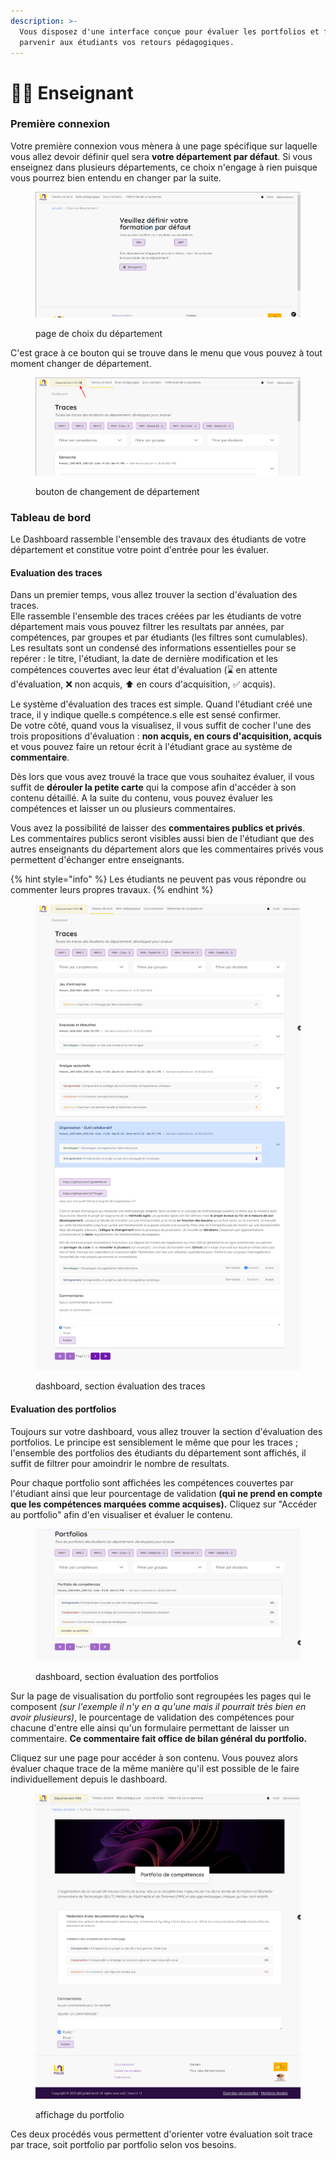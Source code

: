 ```yaml
---
description: >-
  Vous disposez d'une interface conçue pour évaluer les portfolios et faire
  parvenir aux étudiants vos retours pédagogiques.
---
```


# 🧑🏫 Enseignant

### Première connexion

Votre première connexion vous mènera à une page spécifique sur laquelle vous allez devoir définir quel sera **votre département par défaut**. Si vous enseignez dans plusieurs départements, ce choix n'engage à rien puisque vous pourrez bien entendu en changer par la suite.

<figure><img src="../.gitbook/assets/choix_dept.png" alt=""><figcaption><p>page de choix du département</p></figcaption></figure>

C'est grace à ce bouton qui se trouve dans le menu que vous pouvez à tout moment changer de département.

<figure><img src="../.gitbook/assets/choix_dept2.png" alt=""><figcaption><p>bouton de changement de département</p></figcaption></figure>

### Tableau de bord

Le Dashboard rassemble l'ensemble des travaux des étudiants de votre département et constitue votre point d'entrée pour les évaluer.

#### Evaluation des traces

Dans un premier temps, vous allez trouver la section d'évaluation des traces. \
Elle rassemble l'ensemble des traces créées par les étudiants de votre département mais vous pouvez filtrer les resultats par années, par compétences, par groupes et par étudiants (les filtres sont cumulables). \
Les resultats sont un condensé des informations essentielles pour se repérer : le titre, l'étudiant, la date de dernière modification et les compétences couvertes avec leur état d'évaluation (⌛ en attente d'évaluation, ❌ non acquis, ⬆ en cours d'acquisition, ✅ acquis).

Le système d'évaluation des traces est simple. Quand l'étudiant créé une trace, il y indique quelle.s compétence.s elle est sensé confirmer. \
De votre côté, quand vous la visualisez, il vous suffit de cocher l'une des trois propositions d'évaluation : **non acquis, en cours d'acquisition, acquis** et vous pouvez faire un retour écrit à l'étudiant grace au système de **commentaire**.

Dès lors que vous avez trouvé la trace que vous souhaitez évaluer, il vous suffit de **dérouler la petite carte** qui la compose afin d'accéder à son contenu détaillé. A la suite du contenu, vous pouvez évaluer les compétences et laisser un ou plusieurs commentaires.

Vous avez la possibilité de laisser des **commentaires publics et privés**.\
Les commentaires publics seront visibles aussi bien de l'étudiant que des autres enseignants du département alors que les commentaires privés vous permettent d'échanger entre enseignants.

{% hint style="info" %}
Les étudiants ne peuvent pas vous répondre ou commenter leurs propres travaux.
{% endhint %}

<figure><img src="../.gitbook/assets/eval_trace.png" alt=""><figcaption><p>dashboard, section évaluation des traces</p></figcaption></figure>

#### Evaluation des portfolios

Toujours sur votre dashboard, vous allez trouver la section d'évaluation des portfolios. Le principe est sensiblement le même que pour les traces ; l'ensemble des portfolios des étudiants du département sont affichés, il suffit de filtrer pour amoindrir le nombre de resultats.&#x20;

Pour chaque portfolio sont affichées les compétences couvertes par l'étudiant ainsi que leur pourcentage de validation **(qui ne prend en compte que les compétences marquées comme acquises).** Cliquez sur "Accéder au portfolio" afin d'en visualiser et évaluer le contenu.

<figure><img src="../.gitbook/assets/eval_portfolio1.png" alt=""><figcaption><p>dashboard, section évaluation des portfolios</p></figcaption></figure>

Sur la page de visualisation du portfolio sont regroupées les pages qui le composent _(sur l'exemple il n'y en a qu'une mais il pourrait très bien en avoir plusieurs)_, le pourcentage de validation des compétences pour chacune d'entre elle ainsi qu'un formulaire permettant de laisser un commentaire. **Ce commentaire fait office de bilan général du portfolio.**&#x20;

Cliquez sur une page pour accéder à son contenu. Vous pouvez alors évaluer chaque trace de la même manière qu'il est possible de le faire individuellement depuis le dashboard.

<figure><img src="../.gitbook/assets/eval_portfolio2.png" alt=""><figcaption><p>affichage du portfolio</p></figcaption></figure>

Ces deux procédés vous permettent d'orienter votre évaluation soit trace par trace, soit portfolio par portfolio selon vos besoins.
